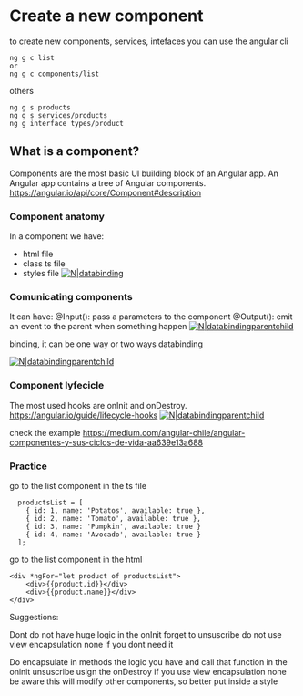 # Create a new component
to create new components, services, intefaces you can use the angular cli
```
ng g c list 
or
ng g c components/list 
```
others
```
ng g s products
ng g s services/products
ng g interface types/product
```


## What is a component?
Components are the most basic UI building block of an Angular app. An Angular app contains a tree of Angular components.
https://angular.io/api/core/Component#description

### Component anatomy
In a component we have:
- html file
- class ts file
- styles file
[![N|databinding](https://docs.angular.lat/generated/images/guide/architecture/component-databinding.png)](https://docs.angular.lat/generated/images/guide/architecture/component-databinding.png)

### Comunicating components
It can have:
@Input(): pass a parameters to the component 
@Output(): emit an event to the parent when something happen
[![N|databindingparentchild](https://docs.angular.lat/generated/images/guide/architecture/parent-child-binding.png)](https://docs.angular.lat/generated/images/guide/architecture/parent-child-binding.png)

binding, it can be one way or two ways databinding

[![N|databindingparentchild](https://docs.angular.lat/generated/images/guide/architecture/databinding.png)](https://docs.angular.lat/generated/images/guide/architecture/databinding.png)

### Component lyfecicle 
The most used hooks are onInit and onDestroy.
https://angular.io/guide/lifecycle-hooks
[![N|databindingparentchild](https://dotnettrickscloud.blob.core.windows.net/img/angular/angular-lifecycle-hooks.png)](https://dotnettrickscloud.blob.core.windows.net/img/angular/angular-lifecycle-hooks.png)

check the example
https://medium.com/angular-chile/angular-componentes-y-sus-ciclos-de-vida-aa639e13a688


### Practice

go to the list component in the ts file
```
  productsList = [
    { id: 1, name: 'Potatos', available: true },
    { id: 2, name: 'Tomato', available: true },
    { id: 3, name: 'Pumpkin', available: true }
    { id: 4, name: 'Avocado', available: true }
  ];
```
go to the list component in the html
```
<div *ngFor="let product of productsList">
    <div>{{product.id}}</div>
    <div>{{product.name}}</div>
</div>
```

Suggestions:

Dont
do not have huge logic in the onInit
forget to unsuscribe
do not use view encapsulation none if you dont need it

Do
encapsulate in methods the logic you have and call that function in the oninit
unsuscribe usign the onDestroy
if you use view encapsulation none be aware this will modify other components, so better put inside a style
